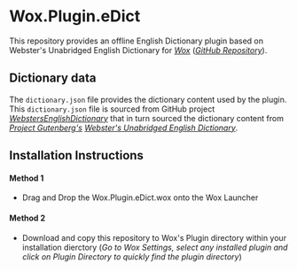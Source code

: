 # Wox.Plugin.eDict

This repository provides an offline English Dictionary plugin based on Webster's Unabridged English Dictionary for [*Wox*](http://www.wox.one/) ([*GitHub Repository*](https://github.com/Wox-launcher/Wox)).

## Dictionary data
The ```dictionary.json``` file provides the dictionary content used by the plugin. This ```dictionary.json``` file is sourced from GitHub project [*WebstersEnglishDictionary*](https://github.com/matthewreagan/WebstersEnglishDictionary) that in turn sourced the dictionary content from [*Project Gutenberg's*](https://www.gutenberg.org/) [*Webster's Unabridged English Dictionary*](https://www.gutenberg.org/ebooks/29765).

## Installation Instructions
#### Method 1
- Drag and Drop the Wox.Plugin.eDict.wox onto the Wox Launcher
#### Method 2
- Download and copy this repository to Wox's Plugin directory within your installation dierctory (*Go to Wox Settings, select any installed plugin and click on Plugin Directory to quickly find the plugin directory*)
